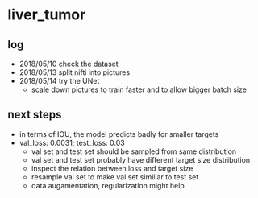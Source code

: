 # liver_tumor

## log
* 2018/05/10 check the dataset
* 2018/05/13 split nifti into pictures
* 2018/05/14 try the UNet
  * scale down pictures to train faster and to allow bigger batch size

## next steps
* in terms of IOU, the model predicts badly for smaller targets
* val_loss: 0.0031; test_loss: 0.03
  * val set and test set should be sampled from same distribution
  * val set and test set probably have different target size distribution
  * inspect the relation between loss and target size
  * resample val set to make val set similiar to test set
  * data augamentation, regularization might help

